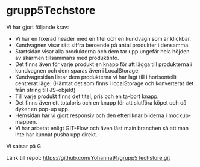 ﻿# grupp5Techstore
 
 Vi har gjort följande krav:
 
 * Vi har en fixerad header med en titel och en kundvagn som är klickbar.
 * Kundvagnen visar rätt siffra beroende på antal produkter i densamma.
 * Startsidan visar alla produkterna och dem tar upp ungefär hela höjden av skärmen tillsammans med             produktinfo.
 * Det finns även för varje produkt en knapp för att lägga till produkterna i kundvagnen och dem sparas även   i LocalStorage.
 * Kundvagnsidan listar dem produkterna vi har lagt till i horisontellt centrerat läge.
 (Hämtat det som finns i localStorage och konverterat det från string till JS-objekt)
 * Till varje produkt finns det titel, pris och en ta-bort knapp.
 * Det finns även ett totalpris och en knapp för att slutföra köpet och då dyker en pop-up upp.
 * Hemsidan har vi gjort responsiv och den efterliknar bilderna i mockup-mappen.
 * Vi har arbetat enligt GIT-Flow och även låst main branchen så att man inte har kunnat pusha upp direkt.
 
 Vi satsar på G
 
 
 Länk till repot: https://github.com/Yohanna91/grupp5Techstore.git
